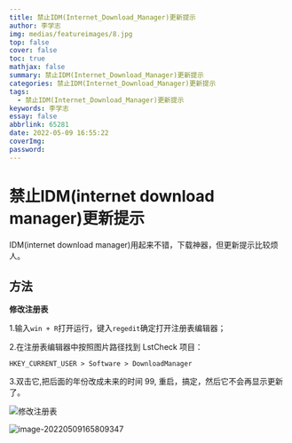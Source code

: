 ```yaml
---
title: 禁止IDM(Internet_Download_Manager)更新提示
author: 李学志
img: medias/featureimages/8.jpg
top: false
cover: false
toc: true
mathjax: false
summary: 禁止IDM(Internet_Download_Manager)更新提示
categories: 禁止IDM(Internet_Download_Manager)更新提示
tags:
  - 禁止IDM(Internet_Download_Manager)更新提示
keywords: 李学志
essay: false
abbrlink: 65281
date: 2022-05-09 16:55:22
coverImg:
password:
---
```


# 禁止IDM(internet download manager)更新提示

IDM(internet download manager)用起来不错，下载神器，但更新提示比较烦人。

## 方法

**修改注册表**

1.输入`win + R`打开运行，键入`regedit`确定打开注册表编辑器；

2.在注册表编辑器中按照图片路径找到 LstCheck 项目：

```
HKEY_CURRENT_USER > Software > DownloadManager
```

3.双击它,把后面的年份改成未来的时间 99,
重启，搞定，然后它不会再显示更新了。

![修改注册表](https://i.loli.net/2021/04/16/Q1mjl4EABfpFnXo.jpg#vwid=837&vhei=732)

![image-20220509165809347](http://image.lxzcode520.xyz/img/image-20220509165809347.png)